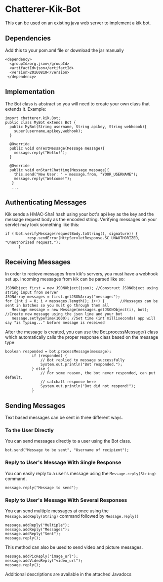 # Chatterer-Kik-Bot

This can be used on an existing java web server to implement a kik bot.

## Dependencies
Add this to your pom.xml file or download the jar manually
```
<dependency>
  <groupId>org.json</groupId>
  <artifactId>json</artifactId> 
  <version>20160810</version>
 </dependency>
 ```
## Implementation
The Bot class is abstract so you will need to create your own class that extends it.
Example:
```
import chatterer.kik.Bot;
public class MyBot extends Bot {
  public MyBot(String username, String apikey, String webhoook){
    super(username,apikey,webhook);
  }
  
  @Override
  public void onTextMessage(Message message){
    message.reply("Hello!");
  }
  
  @Override
  public void onStartChatting(Message message){
    this.send("New User: " + message.from, "YOUR_USERNAME");
    message.reply("Welcome!");
   }
   ...
   ```
 ## Authenticating Messages
  Kik sends a HMAC-Sha1 hash using your bot's api key as the key and the message request body as the encoded string. Verifying messages on your servlet may look something like this:
  ```
  if (!bot.verifyMessage(requestBody.toString(), signature)) {
			resp.sendError(HttpServletResponse.SC_UNAUTHORIZED, "Unauthorized request.");
		}
  ```
 ## Receiving Messages
 In order to recieve messages from kik's servers, you must have a webhook set up. Incoming messages from kik can be parsed like so:
 ```
JSONObject first = new JSONObject(json); //Construct JSONObject using string input from server
JSONArray messages = first.getJSONArray("messages");  
for (int i = 0; i < messages.length(); i++) {		//Messages can be sent in batches so you must go through them all	
	Message message = new Message(messages.getJSONObject(i), bot); //Create new message using the json line and your bot
	message.setTypeTime(1000); //Set time (int milliseconds) app will say "is Typing..." before message is received
```
After the message is created, you can use the Bot.processMessage() class which automatically calls the proper response class based on the message type 
```
boolean responded = bot.processMessage(message);
			if (responded) {
				// Bot replied to message successfully
				System.out.println("Bot responded.");
			} else {
				// For some reason, the bot never responded, can put default,
				// catchall response here
				System.out.println("Bot did not respond!");
			}
```
## Sending Messages
Text based messages can be sent in three different ways.
  ### To the User Directly
  You can send messages directly to a user using the Bot class.
  ```
  bot.send("Message to be sent", "Username of recipient");
  ```
  ### Reply to User's Message With Single Response
  You can easily reply to a user's message using the `Message.reply(String)` command.
  ```
  message.reply("Message to send");
  ```
  ### Reply to User's Message With Several Responses
  You can send multiple messages at once using the `Message.addReply(String)` command followed by `Message.reply()`
  ```
  message.addReply("Multiple");
  message.addReply("Messages");
  message.addReply("Sent");
  message.reply();
  ```
  This method can also be used to send video and picture messages.
  ```
  message.addPicReply("image_url");
  message.addVideoReply("video_url");
  message.reply();
  ```
Additional descriptions are available in the attached Javadocs
